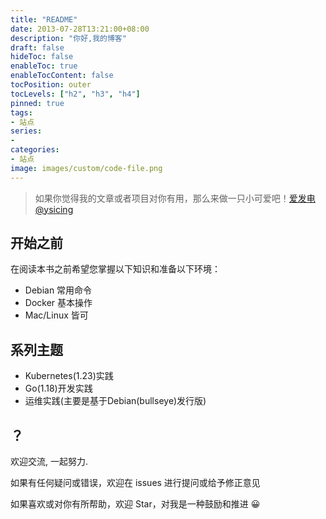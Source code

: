 ```yaml
---
title: "README"
date: 2013-07-28T13:21:00+08:00
description: "你好,我的博客"
draft: false
hideToc: false
enableToc: true
enableTocContent: false
tocPosition: outer
tocLevels: ["h2", "h3", "h4"]
pinned: true
tags: 
- 站点
series:
-
categories: 
- 站点
image: images/custom/code-file.png
---
```


> 如果你觉得我的文章或者项目对你有用，那么来做一只小可爱吧！[爱发电@ysicing](https://afdian.net/@ysicing)

## 开始之前

在阅读本书之前希望您掌握以下知识和准备以下环境：

- Debian 常用命令
- Docker 基本操作
- Mac/Linux 皆可

## 系列主题

- Kubernetes(1.23)实践
- Go(1.18)开发实践
- 运维实践(主要是基于Debian(bullseye)发行版)

## ？

欢迎交流, 一起努力.

如果有任何疑问或错误，欢迎在 issues 进行提问或给予修正意见

如果喜欢或对你有所帮助，欢迎 Star，对我是一种鼓励和推进 😀